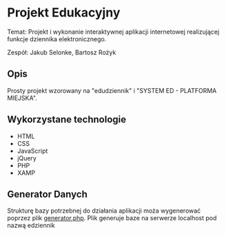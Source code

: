 # Projekt Edukacyjny
Temat: Projekt i wykonanie interaktywnej aplikacji internetowej realizującej funkcje dziennika elektronicznego.   

Zespół: Jakub Selonke, Bartosz Rożyk
[](https://github.com/Jaco020/EdziennikProjekt/blob/master/IMG/WygladLogin1.jpg)
[](https://github.com/Jaco020/EdziennikProjekt/blob/master/IMG/WygladPodglad1.jpg)
## Opis
Prosty projekt wzorowany na "edudziennik" i "SYSTEM ED - PLATFORMA MIEJSKA".

## Wykorzystane technologie
- HTML
- CSS
- JavaScript
- jQuery
- PHP
- XAMP

## Generator Danych
Strukturę bazy potrzebnej do  działania aplikacji moża wygenerować poprzez plik [generator.php](https://github.com/Jaco020/EdziennikProjekt/blob/master/Database/generator.php). Plik generuje baze na serwerze localhost pod nazwą edziennik

[](https://github.com/Jaco020/EdziennikProjekt/blob/master/IMG/WygladGenerator.jpg)